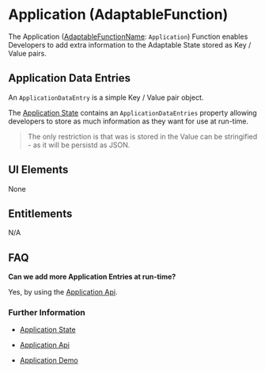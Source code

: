 # Application (AdaptableFunction)

The Application ([AdaptableFunctionName](https://api.adaptabletools.com/modules/_src_predefinedconfig_common_types_.html#adaptablefunctionname): `Application`) Function enables Developers to add extra information to the Adaptable State stored as Key / Value pairs.

## Application Data Entries

An `ApplicationDataEntry` is a simple Key / Value pair object.  

The [Application State](https://api.adaptabletools.com/interfaces/_src_predefinedconfig_applicationstate_.applicationstate.html) contains an `ApplicationDataEntries` property allowing developers to store as much information as they want for use at run-time.

> The only restriction is that was is stored in the Value can be stringified - as it will be persistd as JSON.

## UI Elements

None

## Entitlements

N/A

## FAQ

**Can we add more Application Entries at run-time?**

Yes, by using the [Application Api](https://api.adaptabletools.com/interfaces/_src_api_applicationapi_.applicationapi.html).

### Further Information

- [Application State](https://api.adaptabletools.com/interfaces/_src_predefinedconfig_applicationstate_.applicationstate.html)

- [Application Api](https://api.adaptabletools.com/interfaces/_src_api_applicationapi_.applicationapi.html)

- [Application Demo](https://demo.adaptabletools.com/Applicationsmessages/aggridApplicationdemo)